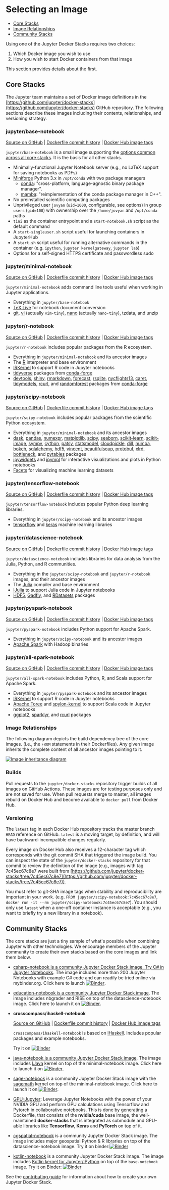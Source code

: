 # Selecting an Image

- [Core Stacks](#core-stacks)
- [Image Relationships](#image-relationships)
- [Community Stacks](#community-stacks)

Using one of the Jupyter Docker Stacks requires two choices:

1. Which Docker image you wish to use
2. How you wish to start Docker containers from that image

This section provides details about the first.

## Core Stacks

The Jupyter team maintains a set of Docker image definitions in the
[https://github.com/jupyter/docker-stacks](https://github.com/jupyter/docker-stacks) GitHub
repository. The following sections describe these images including their contents, relationships,
and versioning strategy.

### jupyter/base-notebook

[Source on GitHub](https://github.com/jupyter/docker-stacks/tree/master/base-notebook) |
[Dockerfile commit history](https://github.com/jupyter/docker-stacks/commits/master/base-notebook/Dockerfile)
| [Docker Hub image tags](https://hub.docker.com/r/jupyter/base-notebook/tags/)

`jupyter/base-notebook` is a small image supporting the
[options common across all core stacks](common.md). It is the basis for all other stacks.

- Minimally-functional Jupyter Notebook server (e.g., no LaTeX support for saving notebooks as PDFs)
- [Miniforge](https://github.com/conda-forge/miniforge) Python 3.x in `/opt/conda` with two package managers
  - [conda](https://github.com/conda/conda): "cross-platform, language-agnostic binary package manager".
  - [mamba](https://github.com/mamba-org/mamba): "reimplementation of the conda package manager in C++".
- No preinstalled scientific computing packages
- Unprivileged user `jovyan` (`uid=1000`, configurable, see options) in group `users` (`gid=100`)
  with ownership over the `/home/jovyan` and `/opt/conda` paths
- `tini` as the container entrypoint and a `start-notebook.sh` script as the default command
- A `start-singleuser.sh` script useful for launching containers in JupyterHub
- A `start.sh` script useful for running alternative commands in the container (e.g. `ipython`,
  `jupyter kernelgateway`, `jupyter lab`)
- Options for a self-signed HTTPS certificate and passwordless sudo

### jupyter/minimal-notebook

[Source on GitHub](https://github.com/jupyter/docker-stacks/tree/master/minimal-notebook) |
[Dockerfile commit history](https://github.com/jupyter/docker-stacks/commits/master/minimal-notebook/Dockerfile)
| [Docker Hub image tags](https://hub.docker.com/r/jupyter/minimal-notebook/tags/)

`jupyter/minimal-notebook` adds command line tools useful when working in Jupyter applications.

- Everything in `jupyter/base-notebook`
- [TeX Live](https://www.tug.org/texlive/) for notebook document conversion
- [git](https://git-scm.com/),
  [vi](https://vim.org/) (actually `vim-tiny`),
  [nano](https://www.nano-editor.org/) (actually `nano-tiny`), tzdata, and unzip

### jupyter/r-notebook

[Source on GitHub](https://github.com/jupyter/docker-stacks/tree/master/r-notebook) |
[Dockerfile commit history](https://github.com/jupyter/docker-stacks/commits/master/r-notebook/Dockerfile)
| [Docker Hub image tags](https://hub.docker.com/r/jupyter/r-notebook/tags/)

`jupyter/r-notebook` includes popular packages from the R ecosystem.

- Everything in `jupyter/minimal-notebook` and its ancestor images
- The [R](https://www.r-project.org/) interpreter and base environment
- [IRKernel](https://irkernel.github.io/) to support R code in Jupyter notebooks
- [tidyverse](https://www.tidyverse.org/) packages from
  [conda-forge](https://conda-forge.github.io/feedstocks)
- [devtools](https://cran.r-project.org/web/packages/devtools/index.html),
  [shiny](https://shiny.rstudio.com/), [rmarkdown](http://rmarkdown.rstudio.com/),
  [forecast](https://cran.r-project.org/web/packages/forecast/forecast.pdf),
  [rsqlite](https://cran.r-project.org/web/packages/RSQLite/index.html),
  [nycflights13](https://cran.r-project.org/web/packages/nycflights13/index.html),
  [caret](http://topepo.github.io/caret/index.html), [tidymodels](https://www.tidymodels.org/),
  [rcurl](https://cran.r-project.org/web/packages/RCurl/index.html), and
  [randomforest](https://cran.r-project.org/web/packages/randomForest/randomForest.pdf) packages
  from [conda-forge](https://conda-forge.github.io/feedstocks)

### jupyter/scipy-notebook

[Source on GitHub](https://github.com/jupyter/docker-stacks/tree/master/scipy-notebook) |
[Dockerfile commit history](https://github.com/jupyter/docker-stacks/commits/master/scipy-notebook/Dockerfile)
| [Docker Hub image tags](https://hub.docker.com/r/jupyter/scipy-notebook/tags/)

`jupyter/scipy-notebook` includes popular packages from the scientific Python ecosystem.

- Everything in `jupyter/minimal-notebook` and its ancestor images
- [dask](https://dask.org/), [pandas](https://pandas.pydata.org/),
  [numexpr](https://github.com/pydata/numexpr), [matplotlib](https://matplotlib.org/),
  [scipy](https://www.scipy.org/), [seaborn](https://seaborn.pydata.org/),
  [scikit-learn](http://scikit-learn.org/stable/), [scikit-image](http://scikit-image.org/),
  [sympy](http://www.sympy.org/en/index.html), [cython](http://cython.org/),
  [patsy](https://patsy.readthedocs.io/en/latest/),
  [statsmodel](http://www.statsmodels.org/stable/index.html),
  [cloudpickle](https://github.com/cloudpipe/cloudpickle),
  [dill](https://pypi.python.org/pypi/dill), [numba](https://numba.pydata.org/),
  [bokeh](https://bokeh.pydata.org/en/latest/), [sqlalchemy](https://www.sqlalchemy.org/),
  [hdf5](http://www.h5py.org/), [vincent](http://vincent.readthedocs.io/en/latest/),
  [beautifulsoup](https://www.crummy.com/software/BeautifulSoup/),
  [protobuf](https://developers.google.com/protocol-buffers/docs/pythontutorial),
  [xlrd](http://www.python-excel.org/), [bottleneck](https://bottleneck.readthedocs.io/en/latest/),
  and [pytables](https://www.pytables.org/) packages
- [ipywidgets](https://ipywidgets.readthedocs.io/en/stable/) and
  [ipympl](https://github.com/matplotlib/jupyter-matplotlib) for interactive visualizations and
  plots in Python notebooks
- [Facets](https://github.com/PAIR-code/facets) for visualizing machine learning datasets

### jupyter/tensorflow-notebook

[Source on GitHub](https://github.com/jupyter/docker-stacks/tree/master/tensorflow-notebook) |
[Dockerfile commit history](https://github.com/jupyter/docker-stacks/commits/master/tensorflow-notebook/Dockerfile)
| [Docker Hub image tags](https://hub.docker.com/r/jupyter/tensorflow-notebook/tags/)

`jupyter/tensorflow-notebook` includes popular Python deep learning libraries.

- Everything in `jupyter/scipy-notebook` and its ancestor images
- [tensorflow](https://www.tensorflow.org/) and [keras](https://keras.io/) machine learning
  libraries

### jupyter/datascience-notebook

[Source on GitHub](https://github.com/jupyter/docker-stacks/tree/master/datascience-notebook) |
[Dockerfile commit history](https://github.com/jupyter/docker-stacks/commits/master/datascience-notebook/Dockerfile)
| [Docker Hub image tags](https://hub.docker.com/r/jupyter/datascience-notebook/tags/)

`jupyter/datascience-notebook` includes libraries for data analysis from the Julia, Python, and R
communities.

- Everything in the `jupyter/scipy-notebook` and `jupyter/r-notebook` images, and their ancestor
  images
- The [Julia](https://julialang.org/) compiler and base environment
- [IJulia](https://github.com/JuliaLang/IJulia.jl) to support Julia code in Jupyter notebooks
- [HDF5](https://github.com/JuliaIO/HDF5.jl), [Gadfly](http://gadflyjl.org/stable/), and
  [RDatasets](https://github.com/johnmyleswhite/RDatasets.jl) packages

### jupyter/pyspark-notebook

[Source on GitHub](https://github.com/jupyter/docker-stacks/tree/master/pyspark-notebook) |
[Dockerfile commit history](https://github.com/jupyter/docker-stacks/commits/master/pyspark-notebook/Dockerfile)
| [Docker Hub image tags](https://hub.docker.com/r/jupyter/pyspark-notebook/tags/)

`jupyter/pyspark-notebook` includes Python support for Apache Spark.

- Everything in `jupyter/scipy-notebook` and its ancestor images
- [Apache Spark](https://spark.apache.org/) with Hadoop binaries

### jupyter/all-spark-notebook

[Source on GitHub](https://github.com/jupyter/docker-stacks/tree/master/all-spark-notebook) |
[Dockerfile commit history](https://github.com/jupyter/docker-stacks/commits/master/all-spark-notebook/Dockerfile)
| [Docker Hub image tags](https://hub.docker.com/r/jupyter/all-spark-notebook/tags/)

`jupyter/all-spark-notebook` includes Python, R, and Scala support for Apache Spark.

- Everything in `jupyter/pyspark-notebook` and its ancestor images
- [IRKernel](https://irkernel.github.io/) to support R code in Jupyter notebooks
- [Apache Toree](https://toree.apache.org/) and
  [spylon-kernel](https://github.com/maxpoint/spylon-kernel) to support Scala code in Jupyter
  notebooks
- [ggplot2](http://ggplot2.org/), [sparklyr](http://spark.rstudio.com/), and
  [rcurl](https://cran.r-project.org/web/packages/RCurl/index.html) packages

### Image Relationships

The following diagram depicts the build dependency tree of the core images. (i.e., the `FROM`
statements in their Dockerfiles). Any given image inherits the complete content of all ancestor
images pointing to it.

[![Image inheritance
diagram](../images/inherit.svg)](http://interactive.blockdiag.com/?compression=deflate&src=eJyFzTEPgjAQhuHdX9Gws5sQjGzujsaYKxzmQrlr2msMGv-71K0srO_3XGud9NNA8DSfgzESCFlBSdi0xkvQAKTNugw4QnL6GIU10hvX-Zh7Z24OLLq2SjaxpvP10lX35vCf6pOxELFmUbQiUz4oQhYzMc3gCrRt2cWe_FKosmSjyFHC6OS1AwdQWCtyj7sfh523_BI9hKlQ25YdOFdv5fcH0kiEMA)

### Builds

Pull requests to the `jupyter/docker-stacks` repository trigger builds of all images on GitHub
Actions. These images are for testing purposes only and are not saved for use. When pull requests
merge to master, all images rebuild on Docker Hub and become available to `docker pull` from
Docker Hub.

### Versioning

The `latest` tag in each Docker Hub repository tracks the master branch `HEAD` reference on GitHub.
`latest` is a moving target, by definition, and will have backward-incompatible changes regularly.

Every image on Docker Hub also receives a 12-character tag which corresponds with the git commit SHA
that triggered the image build. You can inspect the state of the `jupyter/docker-stacks` repository
for that commit to review the definition of the image (e.g., images with tag 7c45ec67c8e7 were built
from
[https://github.com/jupyter/docker-stacks/tree/7c45ec67c8e7](https://github.com/jupyter/docker-stacks/tree/7c45ec67c8e7)).

You must refer to git-SHA image tags when stability and reproducibility are important in your work.
(e.g. `FROM jupyter/scipy-notebook:7c45ec67c8e7`,
`docker run -it --rm jupyter/scipy-notebook:7c45ec67c8e7`). You should only use `latest` when a
one-off container instance is acceptable (e.g., you want to briefly try a new library in a
notebook).

## Community Stacks

The core stacks are just a tiny sample of what's possible when combining Jupyter with other
technologies. We encourage members of the Jupyter community to create their own stacks based on the
core images and link them below.

- [csharp-notebook is a community Jupyter Docker Stack image. Try C# in Jupyter Notebooks](https://github.com/tlinnet/csharp-notebook).
  The image includes more than 200 Jupyter Notebooks with example C# code and can readily be tried
  online via mybinder.org. Click here to launch
  [![Binder](https://mybinder.org/badge_logo.svg)](https://mybinder.org/v2/gh/tlinnet/csharp-notebook/master).

- [education-notebook is a community Jupyter Docker Stack image](https://github.com/umsi-mads/education-notebook).
  The image includes nbgrader and RISE on top of the datascience-notebook image. Click here to
  launch it on
  [![Binder](https://mybinder.org/badge_logo.svg)](https://mybinder.org/v2/gh/umsi-mads/education-notebook/master).

- **crosscompass/ihaskell-notebook**

  [Source on GitHub](https://github.com/jamesdbrock/ihaskell-notebook) |
  [Dockerfile commit history](https://github.com/jamesdbrock/ihaskell-notebook/commits/master/Dockerfile)
  | [Docker Hub image tags](https://hub.docker.com/r/crosscompass/ihaskell-notebook/tags)

  `crosscompass/ihaskell-notebook` is based on [IHaskell](https://github.com/gibiansky/IHaskell).
  Includes popular packages and example notebooks.

  Try it on
  [![Binder](https://mybinder.org/badge_logo.svg)](https://mybinder.org/v2/gh/jamesdbrock/learn-you-a-haskell-notebook/master?urlpath=lab/tree/ihaskell_examples/ihaskell/IHaskell.ipynb)

- [java-notebook is a community Jupyter Docker Stack image](https://github.com/jbindinga/java-notebook).
  The image includes [IJava](https://github.com/SpencerPark/IJava) kernel on top of the
  minimal-notebook image. Click here to launch it on
  [![Binder](https://mybinder.org/badge_logo.svg)](https://mybinder.org/v2/gh/jbindinga/java-notebook/master).

- [sage-notebook](https://github.com/sharpTrick/sage-notebook) is a community Jupyter Docker Stack
  image with the [sagemath](https://sagemath.org) kernel on top of the minimal-notebook image. Click
  here to launch it on
  [![Binder](https://mybinder.org/badge_logo.svg)](https://mybinder.org/v2/gh/sharpTrick/sage-notebook/master).

- [GPU-Jupyter](https://github.com/iot-salzburg/gpu-jupyter/): Leverage Jupyter Notebooks with the
  power of your NVIDIA GPU and perform GPU calculations using Tensorflow and Pytorch in
  collaborative notebooks. This is done by generating a Dockerfile, that consists of the
  **nvidia/cuda** base image, the well-maintained **docker-stacks** that is integrated as submodule
  and GPU-able libraries like **Tensorflow**, **Keras** and **PyTorch** on top of it.

- [cgspatial-notebook](https://github.com/SCiO-systems/cgspatial-notebook) is a community Jupyter
  Docker Stack image. The image includes major geospatial Python & R libraries on top of the
  datascience-notebook image. Try it on
  binder:[![Binder](https://mybinder.org/badge_logo.svg)](https://mybinder.org/v2/gh/SCiO-systems/cgspatial-notebook/master)

- [kotlin-notebook](https://github.com/knonm/kotlin-notebook) is a community Jupyter
  Docker Stack image. The image includes [Kotlin kernel for Jupyter/IPython](https://github.com/Kotlin/kotlin-jupyter) on top of the
  `base-notebook` image. Try it on
  Binder: [![Binder](https://mybinder.org/badge_logo.svg)](https://mybinder.org/v2/gh/knonm/kotlin-notebook/main)

See the [contributing guide](../contributing/stacks.md) for information about how to create your own
Jupyter Docker Stack.
